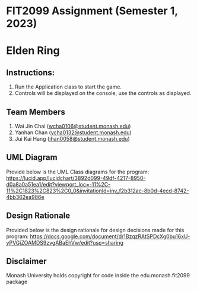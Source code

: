 # FIT2099 Assignment (Semester 1, 2023)
# Elden Ring

## Instructions:
1. Run the Application class to start the game.
2. Controls will be displayed on the console, use the controls as displayed.

## Team Members
1. Wai Jin Chai (wcha0106@student.monash.edu)
2. Yanhan Chan (ycha0132@student.monash.edu)
3. Jui Kai Hang (jhan0058@student.monash.edu)

## UML Diagram
Provide below is the UML Class diagrams for the program:
 https://lucid.app/lucidchart/3892d099-49df-4217-8950-d0a8a0a51ea1/edit?viewport_loc=-11%2C-11%2C1823%2C823%2C0_0&invitationId=inv_f2b312ac-8b0d-4ecd-8742-4bb362ea986e

## Design Rationale
Provided below is the design rationale for design decisions made for this program: 
 https://docs.google.com/document/d/1BzqzRAtSPDcXg0bu16xU-yPVGiZOAMDS9zvgABaEhVw/edit?usp=sharing

## Disclaimer
Monash University holds copyright for code inside the edu.monash.fit2099 package
